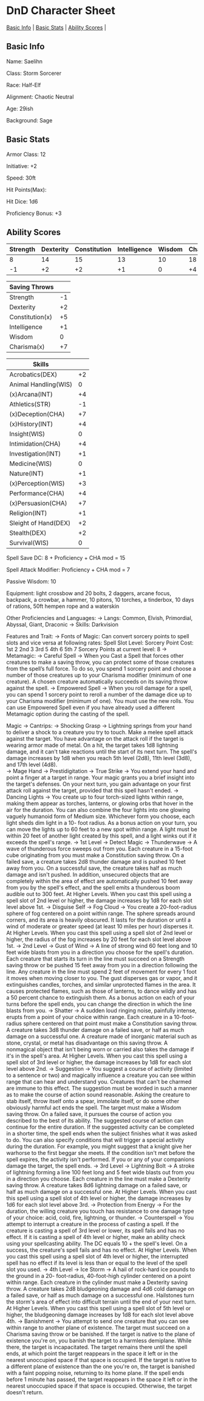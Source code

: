 # DnD Character Sheet
[Basic Info](#basic-info) | [Basic Stats](#basic-stats) | [Ability Scores](#ability-scores) |

## Basic Info

Name: Saelihn

Class: Storm Sorcerer

Race: Half-Elf

Alignment: Chaotic Neutral

Age: 29ish

Background: Sage

## Basic Stats

Armor Class: 12

Initiative: +2

Speed: 30ft

Hit Points(Max):

Hit Dice: 1d6

Proficiency Bonus: +3

## Ability Scores

| Strength | Dexterity | Constitution | Intelligence | Wisdom | Charisma |
| ---      |  ---      |  ---         |  --          |  ---   |  ---     |
| 8        | 14        | 15           | 13           | 10     | 18       |
| -1       | +2        | +2           | +1           | 0      | +4       |

| Saving Throws   |    |
|-----------------|----|
| Strength        | -1 |
| Dexterity       | +2 |
| Constitution(x) | +5 |
| Intelligence    | +1 |
| Wisdom          |  0 |
| Charisma(x)     | +7 |

| Skills               |    |
|----------------------|----|
| Acrobatics(DEX)      | +2 |
| Animal Handling(WIS) |  0 |
| (x)Arcana(INT)       | +4 |
| Athletics(STR)       | -1 |
| (x)Deception(CHA)    | +7 |
| (x)History(INT)      | +4 |
| Insight(WIS)         |  0 |
| Intimidation(CHA)    | +4 |
| Investigation(INT)   | +1 |
| Medicine(WIS)        |  0 |
| Nature(INT)          | +1 |
| (x)Perception(WIS)   | +3 |
| Performance(CHA)     | +4 |
| (x)Persuasion(CHA)   | +7 |
| Religion(INT)        | +1 |
| Sleight of Hand(DEX) | +2 |
| Stealth(DEX)         | +2 |
| Survival(WIS)        |  0 |

Spell Save DC: 8 + Proficiency + CHA mod = 15

Spell Attack Modifier: Proficiency + CHA mod = 7

Passive Wisdom: 10

Equipment: light crossbow and 20 bolts, 2 daggers, arcane focus, backpack, a crowbar, a hammer, 10 pitons, 10 torches, a tinderbox, 10 days of rations, 50ft hempen rope and a waterskin

Other Proficiencies and Languages: 
-> Langs: Common, Elvish, Primordial, Abyssal, Giant, Draconic 
-> Skills: Darkvision

Features and Trait:
-> Fonts of Magic:
  Can convert sorcery points to spell slots and vice versa at following rates:
      Spell Slot Level:    Sorcery Point Cost:
              1st                   2
              2nd                   3
              3rd                   5
              4th                   6
              5th                   7
	Sorcery Points at current level: 8
-> Metamagic:
	-> Careful Spell
		-> When you Cast a Spell that forces other creatures to make a saving throw, you can protect some of those creatures from the spell’s full force. To do so, you spend 1 sorcery point and choose a number of those creatures up to your Charisma modifier (minimum of one creature). A chosen creature automatically succeeds on its saving throw against the spell.
	-> Empowered Spell
		-> When you roll damage for a spell, you can spend 1 sorcery point to reroll a number of the damage dice up to your Charisma modifier (minimum of one). You must use the new rolls. You can use Empowered Spell even if you have already used a different Metamagic option during the casting of the spell.

Magic
-> Cantrips:
  -> Shocking Grasp
    -> Lightning springs from your hand to deliver a shock to a creature you try  to touch. Make a melee spell attack against the target. You have advantage on the attack roll if the target is wearing armor made of metal. On a hit, the target takes 1d8 lightning damage, and it can't take reactions until the start of its next turn. The spell's damage increases by 1d8 when you reach 5th level (2d8), 11th level (3d8), and 17th level (4d8).  
  -> Mage Hand
  -> Prestidigitation
  -> True Strike
    -> You extend your hand and point a finger at a target in range. Your magic grants you a brief insight into the target's defenses. On your next turn, you gain advantage on your first attack roll against the target, provided that this spell hasn't ended.
  -> Dancing Lights
    -> You create up to four torch-sized lights within range, making them appear as torches, lanterns, or glowing orbs that hover in the air for the duration. You can also combine the four lights into one glowing vaguely humanoid form of Medium size. Whichever form you choose, each light sheds dim light in a 10- foot radius. As a bonus action on your turn, you can move the lights up to 60 feet to a new spot within range. A light must be within 20 feet of another light created by this spell, and a light winks out if it exceeds the spell's range.
-> 1st Level
  -> Detect Magic
  -> Thunderwave
    -> A wave of thunderous force sweeps out from you. Each creature in a 15-foot cube originating from you must make a Constitution saving throw. On a failed save, a creature takes 2d8 thunder damage and is pushed 10 feet away from you. On a successful save, the creature takes half as much damage and isn't pushed. In addition, unsecured objects that are completely within the area of effect are automatically pushed 10 feet away from you by the spell's effect, and the spell emits a thunderous boom audible out to 300 feet. At Higher Levels. When you cast this spell using a spell slot of 2nd level or higher, the damage increases by 1d8 for each slot level above 1st.
  -> Disguise Self
  -> Fog Cloud
    -> You create a 20-foot-radius sphere of fog centered on a point within range. The sphere spreads around corners, and its area is heavily obscured. It lasts for the duration or until a wind of moderate or greater speed (at least 10 miles per hour) disperses it. At Higher Levels. When you cast this spell using a spell slot of 2nd level or higher, the radius of the fog increases by 20 feet for each slot level above 1st.
-> 2nd Level
  -> Gust of Wind
    -> A line of strong wind 60 feet long and 10 feet wide blasts from you in a direction you choose for the spell's duration. Each creature that starts its turn in the line must succeed on a Strength saving throw or be pushed 15 feet away from you in a direction following the line. Any creature in the line must spend 2 feet of movement for every 1 foot it moves when moving closer to you. The gust disperses gas or vapor, and it extinguishes candles, torches, and similar unprotected flames in the area. It causes protected flames, such as those of lanterns, to dance wildly and has a 50 percent chance to extinguish them. As a bonus action on each of your turns before the spell ends, you can change the direction in which the line blasts from you.
  -> Shatter
    -> A sudden loud ringing noise, painfully intense, erupts from a point of your choice within range. Each creature in a 10-foot-radius sphere centered on that point must make a Constitution saving throw. A creature takes 3d8 thunder damage on a failed save, or half as much damage on a successful one. A creature made of inorganic material such as stone, crystal, or metal has disadvantage on this saving throw.  A nonmagical object that isn't being worn or carried also takes the damage if it's in the spell's area. At Higher Levels. When you cast this spell using a spell slot of 3rd level or higher, the damage increases by 1d8 for each slot level above 2nd.
  -> Suggestion
		-> You suggest a course of activity (limited to a sentence or two) and magically influence a creature you can see within range that can hear and understand you. Creatures that can't be charmed are immune to this effect. The suggestion must be worded in such a manner as to make the course of action sound reasonable. Asking the creature to stab itself, throw itself onto a spear, immolate itself, or do some other obviously harmful act ends the spell. The target must make a Wisdom saving throw. On a failed save, it pursues the course of action you described to the best of its ability. The suggested course of action can continue for the entire duration. If the suggested activity can be completed in a shorter time, the spell ends when the subject finishes what it was asked to do. You can also specify conditions that will trigger a special activity during the duration. For example, you might suggest that a knight give her warhorse to the first beggar she meets. If the condition isn't met before the spell expires, the activity isn't performed. If you or any of your companions damage the target, the spell ends.
-> 3rd Level
  -> Lightning Bolt
		-> A stroke of lightning forming a line 100 feet long and 5 feet wide blasts out from you in a direction you choose. Each creature in the line must make a Dexterity saving throw. A creature takes 8d6 lightning damage on a failed save, or half as much damage on a successful one. At Higher Levels. When you cast this spell using a spell slot of 4th level or higher, the damage increases by 1d6 for each slot level above 3rd. 
  -> Protection from Energy
		-> For the duration, the willing creature you touch has resistance to one damage type of your choice: acid, cold, fire, lightning, or thunder. 
  -> Counterspell
		-> You attempt to interrupt a creature in the process of casting a spell. If the creature is casting a spell of 3rd level or lower, its spell fails and has no effect. If it is casting a spell of 4th level or higher, make an ability check using your spellcasting ability. The DC equals 10 + the spell's level. On a success, the creature's spell fails and has no effect. At Higher Levels. When you cast this spell using a spell slot of 4th level or higher, the interrupted spell has no effect if its level is less than or equal to the level of the spell slot you used.
-> 4th Level
  -> Ice Storm
		-> A hail of rock-hard ice pounds to the ground in a 20- foot-radius, 40-foot-high cylinder centered on a point within range. Each creature in the cylinder must make a Dexterity saving throw. A creature takes 2d8 bludgeoning damage and 4d6 cold damage on a failed save, or half as much damage on a successful one. Hailstones turn the storm's area of effect into difficult terrain until the end of your next turn. At Higher Levels. When you cast this spell using a spell slot of 5th level or higher, the bludgeoning damage increases by 1d8 for each slot level above 4th.
  -> Banishment
		-> You attempt to send one creature that you can see within range to another plane of existence. The target must succeed on a Charisma saving throw or be banished. If the target is native to the plane of existence you're on, you banish the target to a harmless demiplane. While there, the target is incapacitated. The target remains there until the spell ends, at which point the target reappears in the space it left or in the nearest unoccupied space if that space is occupied. If the target is native to a different plane of existence than the one you're on, the target is banished with a faint popping noise, returning to its home plane. If the spell ends before 1 minute has passed, the target reappears in the space it left or in the nearest unoccupied space if that space is occupied. Otherwise, the target doesn't return. 
